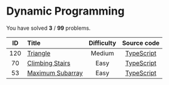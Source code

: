 # Dynamic Programming 
 You have solved  **3** / **99** problems.

| ID | Title | Difficulty | Source code |
|:--:|:-----|:-----:|:-----:|
| 120 | [Triangle](https://leetcode.com/problems/triangle/)| Medium | [TypeScript](../src/problems/120.triangle/index.ts) |
| 70 | [Climbing Stairs](https://leetcode.com/problems/climbing-stairs/)| Easy | [TypeScript](../src/problems/70.climbing-stairs/index.ts) |
| 53 | [Maximum Subarray](https://leetcode.com/problems/maximum-subarray/)| Easy | [TypeScript](../src/problems/53.maximum-subarray/index.ts) |
